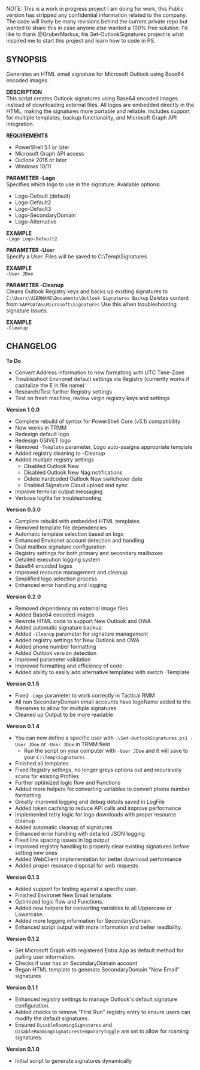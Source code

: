 NOTE:  This is a work in progress project I am doing for work, this Public version has stripped any confidential information related to the company.  
The code will likely be many revisions behind the current private repo but wanted to share this in case anyone else wanted a 100% free solution.
I'd like to thank @GruberMarkus, his Set-OutlookSignatures project is what inspired me to start this project and learn how to code in PS.

**SYNOPSIS**   
--------------------------------
Generates an HTML email signature for Microsoft Outlook using Base64 encoded images.

**DESCRIPTION**  
This script creates Outlook signatures using Base64 encoded images instead of downloading external files.
All logos are embedded directly in the HTML, making the signatures more portable and reliable.
Includes support for multiple templates, backup functionality, and Microsoft Graph API integration.  

**REQUIREMENTS**  
  - PowerShell 5.1 or later  
  - Microsoft Graph API access  
  - Outlook 2016 or later  
  - Windows 10/11   

**PARAMETER -Logo**  
Specifies which logo to use in the signature. Available options:  
  - Logo-Default (default)
  - Logo-Default2
  - Logo-Default3
  - Logo-SecondaryDomain
  - Logo-Alternative


**EXAMPLE**  
`-Logo Logo-Default2`

**PARAMETER -User**  
Specify a User. Files will be saved to C:\Temp\Signatures

**EXAMPLE**  
`-User JDoe`

**PARAMETER -Cleanup**    
Cleans Outlook Registry keys and backs up existing signatures to `C:\Users\USERNAME\Documents\Outlook Signatures Backup` 
Deletes content from `%APPDATA%\Microsoft\Signatures`
Use this when troubleshooting signature issues.

**EXAMPLE**  
`-Cleanup`

**CHANGELOG**  
--------------------------------

**To Do**  
  - Convert Address information to new formatting with UTC Time-Zone
  - Troubleshoot Environet default settings via Registry (currently works if capitalize the E in file name)
  - Research/Test further Registry settings
  - Test on fresh machine, review virgin registry keys and settings

**Version 1.0.0**
  - Complete rebuild of syntax for PowerShell Core (v5.1) compatibility
  - Now works in TRMM
  - Redesign default logo
  - Redesign GSIVET logo
  - Removed `-Template` parameter, Logo auto-assigns appropriate template
  - Added registry cleaning to -Cleanup
  - Added multiple registry settings
	  - Disabled Outlook New
	  - Disabled Outlook New Nag notifications
	  - Delete hardcoded Outlook New switchover date
	  - Enabled Signature Cloud upload and sync
  - Improve terminal output messaging
  - Verbose logfile for troubleshooting
    
**Version 0.3.0**  
  - Complete rebuild with embedded HTML templates
  - Removed template file dependencies
  - Automatic template selection based on logo
  - Enhanced Environet account detection and handling
  - Dual mailbox signature configuration
  - Registry settings for both primary and secondary mailboxes
  - Detailed execution logging system
  - Base64 encoded logos
  - Improved resource management and cleanup
  - Simplified logo selection process
  - Enhanced error handling and logging
    
**Version 0.2.0**  
  - Removed dependency on external image files
  - Added Base64 encoded images
  - Rewrote HTML code to support New Outlook and OWA
  - Added automatic signature backup
  - Added `-Cleanup` parameter for signature management
  - Added registry settings for New Outlook and OWA
  - Added phone number formatting
  - Added Outlook version detection
  - Improved parameter validation
  - Improved formatting and efficiency of code
  - Added ability to easily add alternative templates with switch -Template
    
**Version 0.1.5**  
  - Fixed `-Logo` parameter to work correctly in Tactical RMM
  - All non SecondaryDomain email accounts have logoName added to the filenames to allow for multiple signatures
  - Cleaned up Output to be more readable
    
**Version 0.1.4**   
  - You can now define a specific user with `.\Set-OutlookSignatures.ps1 -User JDoe` or `-User JDoe` in TRMM field
	  - Run the script on your computer with `-User JDoe` and it will save to your `C:\Temp\Signatures`
  - Finished all templates
  - Fixed Registry settings, no longer greys options out and recursively scans for existing Profiles 
  - Further optimized logic flow and Functions
  - Added more helpers for converting variables to convert phone number formatting
  - Greatly improved logging and debug details saved in LogFile
  - Added token caching to reduce API calls and improve performance
  - Implemented retry logic for logo downloads with proper resource cleanup
  - Added automatic cleanup of signatures
  - Enhanced error handling with detailed JSON logging
  - Fixed line spacing issues in log output
  - Improved registry handling to properly clear existing signatures before setting new ones
  - Added WebClient implementation for better download performance
  - Added proper resource disposal for web requests
    
**Version 0.1.3**  
  - Added support for testing against a specific user.
  - Finished Environet New Email template.
  - Optimized logic flow and Functions.
  - Added new helpers for converting variables to all Uppercase or Lowercase.
  - Added more logging information for SecondaryDomain.
  - Enhanced script output with more information and better readibility.
    
**Version 0.1.2**  
  - Set Microsoft Graph with registered Entra App as default method for pulling user information.
  - Checks if user has an SecondaryDomain account
  - Began HTML template to generate SecondaryDomain "New Email" signatures
    
**Version 0.1.1**  
  - Enhanced registry settings to manage Outlook's default signature configuration.
  - Added checks to remove "First Run" registry entry to ensure users can modify the default signatures.
  - Ensured `DisableRoamingSignatures` and `DisableRoamingSignaturesTemporaryToggle` are set to allow for roaming signatures.
    
**Version 0.1.0**  
  - Initial script to generate signatures dynamically
